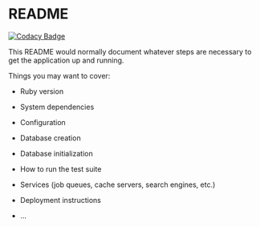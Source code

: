 # README

[![Codacy Badge](https://api.codacy.com/project/badge/Grade/8ed6ba9cef2d45e282c219b389f9c6e7)](https://app.codacy.com/gh/ricfontenla/codeplay?utm_source=github.com&utm_medium=referral&utm_content=ricfontenla/codeplay&utm_campaign=Badge_Grade_Settings)

This README would normally document whatever steps are necessary to get the
application up and running.

Things you may want to cover:

* Ruby version

* System dependencies

* Configuration

* Database creation

* Database initialization

* How to run the test suite

* Services (job queues, cache servers, search engines, etc.)

* Deployment instructions

* ...

